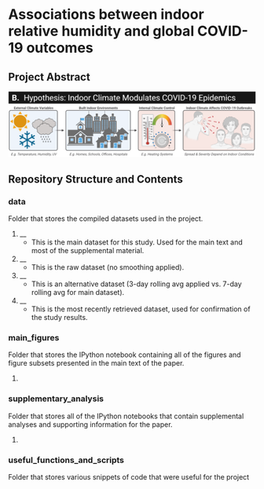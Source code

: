 # Associations between indoor relative humidity and global COVID-19 outcomes

## Project Abstract 

![Hypothesis](/main_figures/screenshot_fig1_for_github.png)


## Repository Structure and Contents

### data 
Folder that stores the compiled datasets used in the project. 

1. __
   * This is the main dataset for this study. Used for the main text and most of the supplemental material. 
2. __
   * This is the raw dataset (no smoothing applied). 
3. __
   * This is an alternative dataset (3-day rolling avg applied vs. 7-day rolling avg for main dataset). 
4. __
   * This is the most recently retrieved dataset, used for confirmation of the study results. 

### main_figures 
Folder that stores the IPython notebook containing all of the figures and figure subsets presented in the main text of the paper. 

1. 

### supplementary_analysis
Folder that stores all of the IPython notebooks that contain supplemental analyses and supporting information for the paper. 

1.  

### useful_functions_and_scripts 
Folder that stores various snippets of code that were useful for the project 
